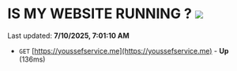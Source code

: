 # IS MY WEBSITE RUNNING ? [![](https://img.shields.io/static/v1?label=Sponsor&message=%E2%9D%A4&logo=GitHub&color=%23fe8e86)](https://github.com/sponsors/Youssef-Lehmam)

Last updated: **7/10/2025, 7:01:10 AM**

- `GET` [https://youssefservice.me](https://youssefservice.me) - **Up** (136ms)
